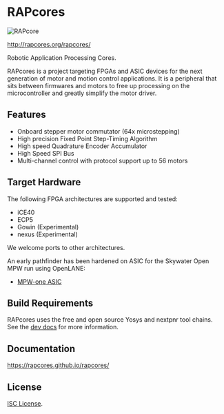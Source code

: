 # RAPcores

![RAPcore](https://github.com/RAPcores/Ulticores/workflows/RAPCore/badge.svg)

http://rapcores.org/rapcores/

Robotic Application Processing Cores.

RAPcores is a project targeting FPGAs and ASIC devices for the next generation of motor and motion
control applications. It is a peripheral that sits between firmwares and motors to free up
processing on the microcontroller and greatly simplify the motor driver.

## Features

- Onboard stepper motor commutator (64x microstepping)
- High precision Fixed Point Step-Timing Algorithm
- High speed Quadrature Encoder Accumulator
- High Speed SPI Bus
- Multi-channel control with protocol support up to 56 motors

## Target Hardware

The following FPGA architectures are supported and tested:

- iCE40
- ECP5
- Gowin (Experimental)
- nexus (Experimental)

We welcome ports to other architectures.

An early pathfinder has been hardened on ASIC for the Skywater Open MPW run using OpenLANE:

- [MPW-one ASIC](https://github.com/RAPcores/caravel_rapcores)

## Build Requirements

RAPcores uses the free and open source Yosys and nextpnr tool chains.
See the [dev docs](https://rapcores.github.io/rapcores/dev.html) for more information.

## Documentation

https://rapcores.github.io/rapcores/

## License

[ISC License](https://en.wikipedia.org/wiki/ISC_license).
